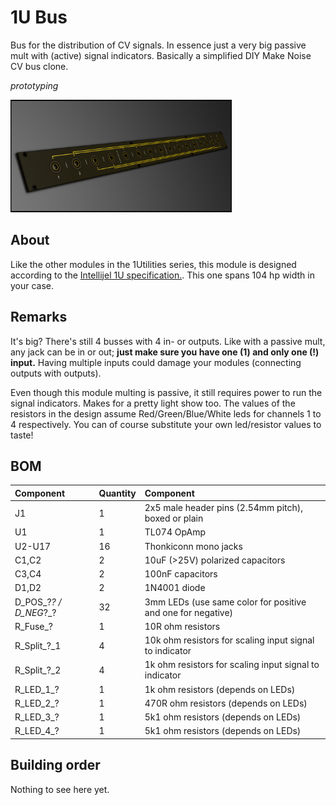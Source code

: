 # 1U Bus

Bus for the distribution of CV signals. In essence just a very big passive mult with (active) signal indicators. Basically a simplified DIY Make Noise CV bus clone.

*prototyping*

<img src="hardware/1u_bus_panel/collateral/panel_render_2.png" alt="Preview" height="180px">

## About

Like the other modules in the 1Utilities series, this module is designed according to the [Intellijel 1U specification.](https://intellijel.com/support/1u-technical-specifications/). This one spans 104 hp width in your case.

## Remarks

It's big? There's still 4 busses with 4 in- or outputs. Like with a passive mult, any jack can be in or out; **just make sure you have one (1) and only one (!) input.** Having multiple inputs could damage your modules (connecting outputs with outputs).

Even though this module multing is passive, it still requires power to run the signal indicators. Makes for a pretty light show too. The values of the resistors in the design assume Red/Green/Blue/White leds for channels 1 to 4 respectively. You can of course substitute your own led/resistor values to taste!

## BOM

| Component | Quantity    | Component     |
| :------------- | :------------- | :------------- |
| J1 | 1 | 2x5 male header pins (2.54mm pitch), boxed or plain | 
| U1 | 1 | TL074 OpAmp |
| U2-U17 | 16 | Thonkiconn mono jacks |
| C1,C2 | 2 | 10uF (>25V) polarized capacitors |
| C3,C4 | 2 | 100nF capacitors |
| D1,D2 | 2 | 1N4001 diode|
| D_POS_?_? / D_NEG_?_? | 32 | 3mm LEDs (use same color for positive and one for negative) |
| R_Fuse_? | 1 | 10R ohm resistors |
| R_Split_?_1 | 4 | 10k ohm resistors for scaling input signal to indicator |
| R_Split_?_2 | 4 | 1k ohm resistors for scaling input signal to indicator |
| R_LED_1_? | 1 | 1k ohm resistors (depends on LEDs) |
| R_LED_2_? | 1 | 470R ohm resistors (depends on LEDs) |
| R_LED_3_? | 1 | 5k1 ohm resistors (depends on LEDs) |
| R_LED_4_? | 1 | 5k1 ohm resistors (depends on LEDs) |

## Building order

Nothing to see here yet.